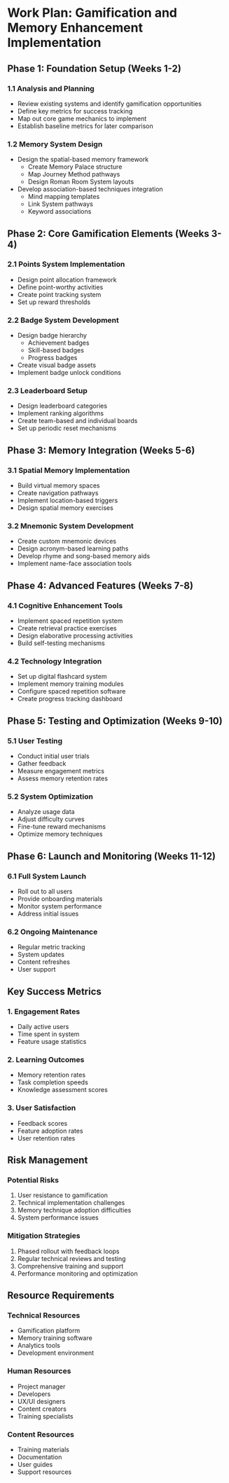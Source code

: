 # Work Plan: Gamification and Memory Enhancement Implementation

## Phase 1: Foundation Setup (Weeks 1-2)

### 1.1 Analysis and Planning
- Review existing systems and identify gamification opportunities
- Define key metrics for success tracking
- Map out core game mechanics to implement
- Establish baseline metrics for later comparison

### 1.2 Memory System Design
- Design the spatial-based memory framework
  - Create Memory Palace structure
  - Map Journey Method pathways
  - Design Roman Room System layouts
- Develop association-based techniques integration
  - Mind mapping templates
  - Link System pathways
  - Keyword associations

## Phase 2: Core Gamification Elements (Weeks 3-4)

### 2.1 Points System Implementation
- Design point allocation framework
- Define point-worthy activities
- Create point tracking system
- Set up reward thresholds

### 2.2 Badge System Development
- Design badge hierarchy
  - Achievement badges
  - Skill-based badges
  - Progress badges
- Create visual badge assets
- Implement badge unlock conditions

### 2.3 Leaderboard Setup
- Design leaderboard categories
- Implement ranking algorithms
- Create team-based and individual boards
- Set up periodic reset mechanisms

## Phase 3: Memory Integration (Weeks 5-6)

### 3.1 Spatial Memory Implementation
- Build virtual memory spaces
- Create navigation pathways
- Implement location-based triggers
- Design spatial memory exercises

### 3.2 Mnemonic System Development
- Create custom mnemonic devices
- Design acronym-based learning paths
- Develop rhyme and song-based memory aids
- Implement name-face association tools

## Phase 4: Advanced Features (Weeks 7-8)

### 4.1 Cognitive Enhancement Tools
- Implement spaced repetition system
- Create retrieval practice exercises
- Design elaborative processing activities
- Build self-testing mechanisms

### 4.2 Technology Integration
- Set up digital flashcard system
- Implement memory training modules
- Configure spaced repetition software
- Create progress tracking dashboard

## Phase 5: Testing and Optimization (Weeks 9-10)

### 5.1 User Testing
- Conduct initial user trials
- Gather feedback
- Measure engagement metrics
- Assess memory retention rates

### 5.2 System Optimization
- Analyze usage data
- Adjust difficulty curves
- Fine-tune reward mechanisms
- Optimize memory techniques

## Phase 6: Launch and Monitoring (Weeks 11-12)

### 6.1 Full System Launch
- Roll out to all users
- Provide onboarding materials
- Monitor system performance
- Address initial issues

### 6.2 Ongoing Maintenance
- Regular metric tracking
- System updates
- Content refreshes
- User support

## Key Success Metrics

### 1. Engagement Rates
- Daily active users
- Time spent in system
- Feature usage statistics

### 2. Learning Outcomes
- Memory retention rates
- Task completion speeds
- Knowledge assessment scores

### 3. User Satisfaction
- Feedback scores
- Feature adoption rates
- User retention rates

## Risk Management

### Potential Risks
1. User resistance to gamification
2. Technical implementation challenges
3. Memory technique adoption difficulties
4. System performance issues

### Mitigation Strategies
1. Phased rollout with feedback loops
2. Regular technical reviews and testing
3. Comprehensive training and support
4. Performance monitoring and optimization

## Resource Requirements

### Technical Resources
- Gamification platform
- Memory training software
- Analytics tools
- Development environment

### Human Resources
- Project manager
- Developers
- UX/UI designers
- Content creators
- Training specialists

### Content Resources
- Training materials
- Documentation
- User guides
- Support resources 